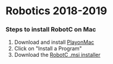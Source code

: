 # Robotics 2018-2019

### Steps to install RobotC on Mac
1. Download and install [PlayonMac][playonmac]
2. Click on "Install a Program"
3. Download the [RobotC .msi installer][msi installer]



[playonmac]: https://www.playonmac.com/en/
[msi installer]: http://www.robotc.net/release/vexrobotics/msi/
